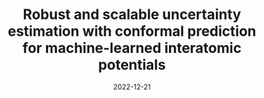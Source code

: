 ---
title: "Robust and scalable uncertainty estimation with conformal prediction for machine-learned interatomic potentials"
collection: publications
permalink: /publication/2022-12-21_uq_conformal_prediction
excerpt: "We propose combining the distribution-free UQ method, known as conformal prediction (CP), with the distances in the neural network's latent space to estimate the uncertainty of energies predicted by neural network force fields"
date: 2022-12-21
venue: 'Machine Learning: Science and Technology'
paperurl: 'https://doi.org/10.1088/2632-2153/aca7b1'
image: '../images/uq_conformal_prediction.png'
citation: 'Yuge Hu, <b>Joseph Musielewicz</b>, Zachary Ulissi, and Andrew J. Medford "Robust and scalable uncertainty estimation with conformal prediction for machine-learned interatomic potentials." <i>Mach. Learn.: Sci. Technol.</i> 3 045028 (2022).'
---